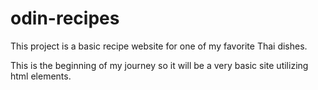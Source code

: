 # odin-recipes

This project is a basic recipe website for one of my favorite Thai dishes.

This is the beginning of my journey so it will be a very basic site utilizing html elements.
